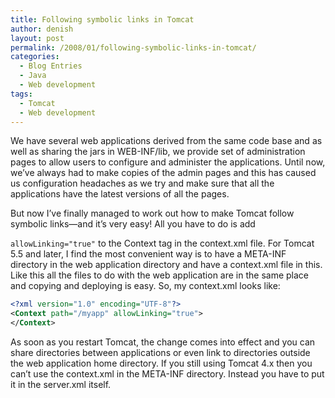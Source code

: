 ```yaml
---
title: Following symbolic links in Tomcat
author: denish
layout: post
permalink: /2008/01/following-symbolic-links-in-tomcat/
categories:
  - Blog Entries
  - Java
  - Web development
tags:
  - Tomcat
  - Web development
---
```

We have several web applications derived from the same code base and as well as sharing the jars in WEB-INF/lib, we provide set of administration pages to allow users to configure and administer the applications. Until now, we&#8217;ve always had to make copies of the admin pages and this has caused us configuration headaches as we try and make sure that all the applications have the latest versions of all the pages.

But now I&#8217;ve finally managed to work out how to make Tomcat follow symbolic links—and it&#8217;s very easy!<!--more--> All you have to do is add 

`allowLinking="true"` to the Context tag in the context.xml file. For Tomcat 5.5 and later, I find the most convenient way is to have a META-INF directory in the web application directory and have a context.xml file in this. Like this all the files to do with the web application are in the same place and copying and deploying is easy. So, my context.xml looks like:

```xml
<?xml version="1.0" encoding="UTF-8"?>
<Context path="/myapp" allowLinking="true">
</Context>
```

As soon as you restart Tomcat, the change comes into effect and you can share directories between applications or even link to directories outside the web application home directory. If you still using Tomcat 4.x then you can&#8217;t use the context.xml in the META-INF directory. Instead you have to put it in the server.xml itself.
